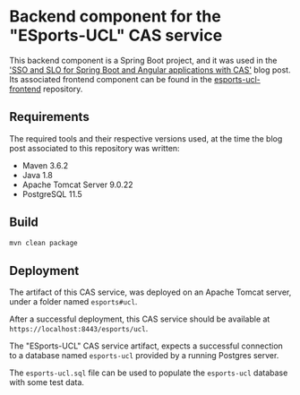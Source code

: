 # Backend component for the "ESports-UCL" CAS service

This backend component is a Spring Boot project, and it was used in the ['SSO and SLO for Spring Boot and Angular applications with CAS'](https://debbabi-nader.github.io/cas-spring-angular/index.html) blog post.
Its associated frontend component can be found in the [esports-ucl-frontend](https://github.com/debbabi-nader/esports-ucl-frontend) repository.

## Requirements

The required tools and their respective versions used, at the time the blog post associated to this repository was written:

* Maven 3.6.2
* Java 1.8
* Apache Tomcat Server 9.0.22
* PostgreSQL 11.5

## Build

```bash
mvn clean package
```

## Deployment

The artifact of this CAS service, was deployed on an Apache Tomcat server, under a folder named `esports#ucl`.

After a successful deployment, this CAS service should be available at `https://localhost:8443/esports/ucl`.

The "ESports-UCL" CAS service artifact, expects a successful connection to a database named `esports-ucl` provided by a running Postgres server.

The `esports-ucl.sql` file can be used to populate the `esports-ucl` database with some test data.

